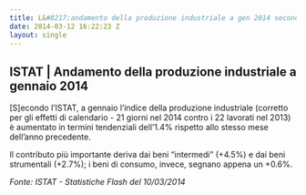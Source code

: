 ```yaml
---
title: L&#8217;andamento della produzione industriale a gen 2014 secondo l&#8217;ISTAT
date: 2014-03-12 16:22:23 Z
layout: single
---
```


<h2>ISTAT | Andamento della produzione industriale a gennaio 2014</h2>
[S]econdo l’ISTAT, a gennaio l’indice della produzione industriale (corretto per gli effetti di calendario - 21 giorni nel 2014 contro i 22 lavorati nel 2013) è aumentato in termini tendenziali dell’1.4% rispetto allo stesso mese dell’anno precedente.

Il contributo più importante deriva dai beni “intermedi” (+4.5%) e dai beni strumentali (+2.7%); i beni di consumo, invece, segnano appena un +0.6%.

<address>Fonte: ISTAT - Statistiche Flash del 10/03/2014</address>